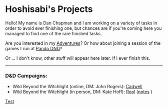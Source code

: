 # Hoshisabi's Projects

Hello! My name is Dan Chapman and I am working on a variety of tasks in order to avoid ever finishing one, but chances are
if you're coming here you managed to find one of the rare finished tasks.

Are you interested in my [Adventures](adventures.md)? Or how about joining a session of the games I run at [Pando DND](http://pandodnd.com)?

Or ... I don't know, other stuff will appear here later. If I ever finish this.

---

### D&D Campaigns:
* Wild Beyond the Witchlight (online, DM: John Rogers): [Cadwell](https://ddb.ac/characters/9641230/D1bmA5)
* Wild Beyond the Witchlight (in person, DM: Kate Hoff): [Rool](https://ddb.ac/characters/73151462/6veXru)  ([notes](media/The%20Wild%20Beyond%20The%20Witchlight%20Session%200%20%5BD&D%5D.pdf) )

[Test](mermaid.md)
